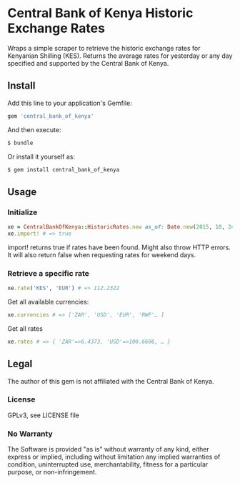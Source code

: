 # Central Bank of Kenya Historic Exchange Rates

Wraps a simple scraper to retrieve the historic exchange rates for Kenyanian Shilling (KES). Returns the average rates for yesterday or any day specified and supported by the Central Bank of Kenya.

## Install

Add this line to your application's Gemfile:

  ```ruby
  gem 'central_bank_of_kenya'
  ```

And then execute:

  ```ruby
  $ bundle
  ```

Or install it yourself as:

  ```ruby
  $ gem install central_bank_of_kenya
  ```

## Usage

### Initialize

  ```ruby
  xe = CentralBankOfKenya::HistoricRates.new as_of: Date.new(2015, 10, 24)
  xe.import! # => true
  ```

import! returns true if rates have been found. Might also throw HTTP errors. It will also return false when requesting rates for weekend days.

### Retrieve a specific rate

  ```ruby
  xe.rate('KES', 'EUR') # => 112.2322
  ```

Get all available currencies:

  ```ruby
  xe.currencies # => ['ZAR', 'USD', 'EUR', 'RWF'… ]
  ```

Get all rates

  ```ruby
  xe.rates # => { 'ZAR'=>6.4373, 'USD'=>100.6606, … }
  ```

## Legal

The author of this gem is not affiliated with the Central Bank of Kenya.

### License

GPLv3, see LICENSE file

### No Warranty

The Software is provided "as is" without warranty of any kind, either express or implied, including without limitation any implied warranties of condition, uninterrupted use, merchantability, fitness for a particular purpose, or non-infringement.
